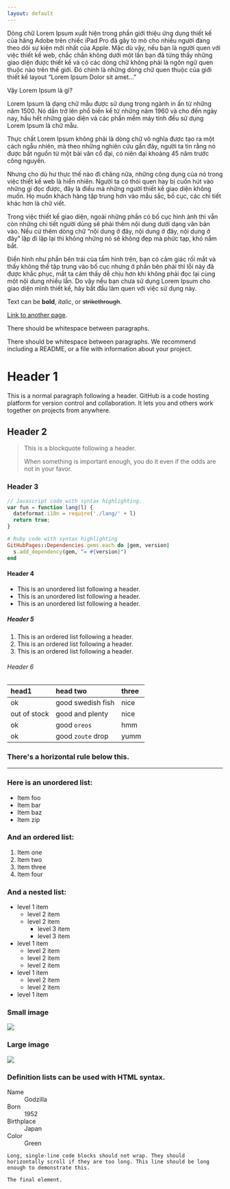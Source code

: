 ```yaml
---
layout: default
---
```


Dòng chữ Lorem Ipsum xuất hiện trong phần giới thiệu ứng dụng thiết kế của hãng Adobe trên chiếc iPad Pro đã gây tò mò cho nhiều người đang theo dõi sự kiện mới nhất của Apple. Mặc dù vậy, nếu bạn là người quen với việc thiết kế web, chắc chắn không dưới một lần bạn đã từng thấy những giao diện được thiết kế và có các dòng chữ không phải là ngôn ngữ quen thuộc nào trên thế giới. Đó chính là những dòng chữ quen thuộc của giới thiết kế layout “Lorem Ipsum Dolor sit amet…”



Vậy Lorem Ipsum là gì?

Lorem Ipsum là dạng chữ mẫu được sử dụng trong ngành in ấn từ những năm 1500. Nó dần trở lên phổ biến kể từ những năm 1960 và cho đến ngày nay, hầu hết những giao diện và các phần mềm máy tính đều sử dụng Lorem Ipsum là chữ mẫu.

Thực chất Lorem Ipsum không phải là dòng chữ vô nghĩa được tạo ra một cách ngẫu nhiên, mà theo những nghiên cứu gần đây, người ta tin rằng nó được bắt nguồn từ một bài văn cổ đại, có niên đại khoảng 45 năm trước công nguyên.

Nhưng cho dù hư thực thế nào đi chăng nữa, những công dụng của nó trong việc thiết kế web là hiển nhiên. Người ta có thói quen hay bị cuốn hút vào những gì đọc được, đây là điều mà những người thiết kế giao diện không muốn. Họ muốn khách hàng tập trung hơn vào mầu sắc, bố cục, các chi tiết khác hơn là chữ viết.

Trong việc thiết kế giao diện, ngoài những phần có bố cục hình ảnh thì vẫn còn những chi tiết người dùng sẽ phải thêm nội dung dưới dạng văn bản vào. Nếu cứ thêm dòng chữ “nội dung ở đây, nội dung ở đây, nội dung ở đây” lặp đi lặp lại thì không những nó sẽ không đẹp mà phức tạp, khó nắm bắt.



Điển hình như phần bên trái của tấm hình trên, bạn có cảm giác rối mắt và thấy không thể tập trung vào bố cục nhưng ở phần bên phải thì lỗi này đã được khắc phục, mắt ta cảm thấy dễ chịu hơn khi không phải đọc lại cùng một nội dung nhiều lần. Do vậy nếu bạn chưa sử dụng Lorem Ipsum cho giao diện mình thiết kế, hãy bắt đầu làm quen với việc sử dụng này.


Text can be **bold**, _italic_, or ~~strikethrough~~.

[Link to another page](another-page).

There should be whitespace between paragraphs.

There should be whitespace between paragraphs. We recommend including a README, or a file with information about your project.

# [](#header-1)Header 1

This is a normal paragraph following a header. GitHub is a code hosting platform for version control and collaboration. It lets you and others work together on projects from anywhere.

## [](#header-2)Header 2

> This is a blockquote following a header.
>
> When something is important enough, you do it even if the odds are not in your favor.

### [](#header-3)Header 3

```js
// Javascript code with syntax highlighting.
var fun = function lang(l) {
  dateformat.i18n = require('./lang/' + l)
  return true;
}
```

```ruby
# Ruby code with syntax highlighting
GitHubPages::Dependencies.gems.each do |gem, version|
  s.add_dependency(gem, "= #{version}")
end
```

#### [](#header-4)Header 4

*   This is an unordered list following a header.
*   This is an unordered list following a header.
*   This is an unordered list following a header.

##### [](#header-5)Header 5

1.  This is an ordered list following a header.
2.  This is an ordered list following a header.
3.  This is an ordered list following a header.

###### [](#header-6)Header 6

| head1        | head two          | three |
|:-------------|:------------------|:------|
| ok           | good swedish fish | nice  |
| out of stock | good and plenty   | nice  |
| ok           | good `oreos`      | hmm   |
| ok           | good `zoute` drop | yumm  |

### There's a horizontal rule below this.

* * *

### Here is an unordered list:

*   Item foo
*   Item bar
*   Item baz
*   Item zip

### And an ordered list:

1.  Item one
1.  Item two
1.  Item three
1.  Item four

### And a nested list:

- level 1 item
  - level 2 item
  - level 2 item
    - level 3 item
    - level 3 item
- level 1 item
  - level 2 item
  - level 2 item
  - level 2 item
- level 1 item
  - level 2 item
  - level 2 item
- level 1 item

### Small image

![](https://assets-cdn.github.com/images/icons/emoji/octocat.png)

### Large image

![](https://guides.github.com/activities/hello-world/branching.png)


### Definition lists can be used with HTML syntax.

<dl>
<dt>Name</dt>
<dd>Godzilla</dd>
<dt>Born</dt>
<dd>1952</dd>
<dt>Birthplace</dt>
<dd>Japan</dd>
<dt>Color</dt>
<dd>Green</dd>
</dl>

```
Long, single-line code blocks should not wrap. They should horizontally scroll if they are too long. This line should be long enough to demonstrate this.
```

```
The final element.
```